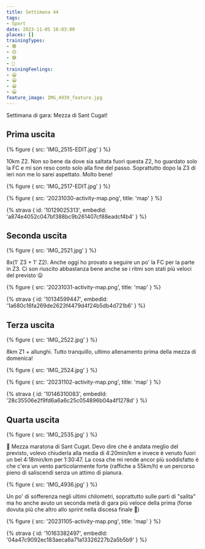 ```yaml
---
title: Settimana 44
tags:
- Sport
date: 2023-11-05 16:03:00
places: []
trainingTypes:
- 🟢
- 🟡
- 🟢
- 🏁
trainingFeelings:
- 😀
- 😀
- 😀
- 😀
feature_image: IMG_4939_feature.jpg
---
```


Settimana di gara: Mezza di Sant Cugat!
<!--more-->

## Prima uscita

{% figure { src: 'IMG_2515-EDIT.jpg' } %}

10km Z2. Non so bene da dove sia saltata fuori questa Z2, ho guardato solo la FC e mi son reso conto solo alla fine del passo.
Soprattutto dopo la Z3 di ieri non me lo sarei aspettato.
Molto bene!

{% figure { src: 'IMG_2517-EDIT.jpg' } %}

{% figure { src: '20231030-activity-map.png', title: 'map' } %}

{% strava { id: '10129025313', embedId: 'a874e4052c047bf388bc9b261407cf88eadcf4b4' } %}

## Seconda uscita

{% figure { src: 'IMG_2521.jpg' } %}

8x(1' Z3 + 1' Z2). Anche oggi ho provato a seguire un po' la FC per la parte in Z3. Ci son riuscito abbastanza bene anche se i ritmi son stati più veloci del previsto 😛

{% figure { src: '20231031-activity-map.png', title: 'map' } %}

{% strava { id: '10134599447', embedId: '1a680c16fa269de2623f4479d4f24b5db4d721b6' } %}

## Terza uscita

{% figure { src: 'IMG_2522.jpg' } %}

8km Z1 + allunghi. Tutto tranquillo, ultimo allenamento prima della mezza di domenica!

{% figure { src: 'IMG_2524.jpg' } %}

{% figure { src: '20231102-activity-map.png', title: 'map' } %}

{% strava { id: '10146310083', embedId: '28c35506e2f9fd6a6a6c25c054896b04a4f1278d' } %}

## Quarta uscita

{% figure { src: 'IMG_2535.jpg' } %}

🏁 Mezza maratona di Sant Cugat.
Devo dire che è andata meglio del previsto, volevo chiuderla alla media di 4:20min/km e invece è venuto fuori un bel 4:18min/km per 1:30:47.
La cosa che mi rende ancor più soddisfatto è che c'era un vento particolarmente forte (raffiche a 55km/h) e un percorso pieno di saliscendi senza un attimo di pianura.

{% figure { src: 'IMG_4936.jpg' } %}

Un po' di sofferenza negli ultimi chilometri, soprattutto sulle parti di "salita" ma ho anche avuto un seconda metà di gara più veloce della prima (forse dovuta più che altro allo sprint nella discesa finale 🙂)

{% figure { src: '20231105-activity-map.png', title: 'map' } %}

{% strava { id: '10163382497', embedId: '04a47c9092ec183aeca6a71a13326227b2a5b5b9' } %}